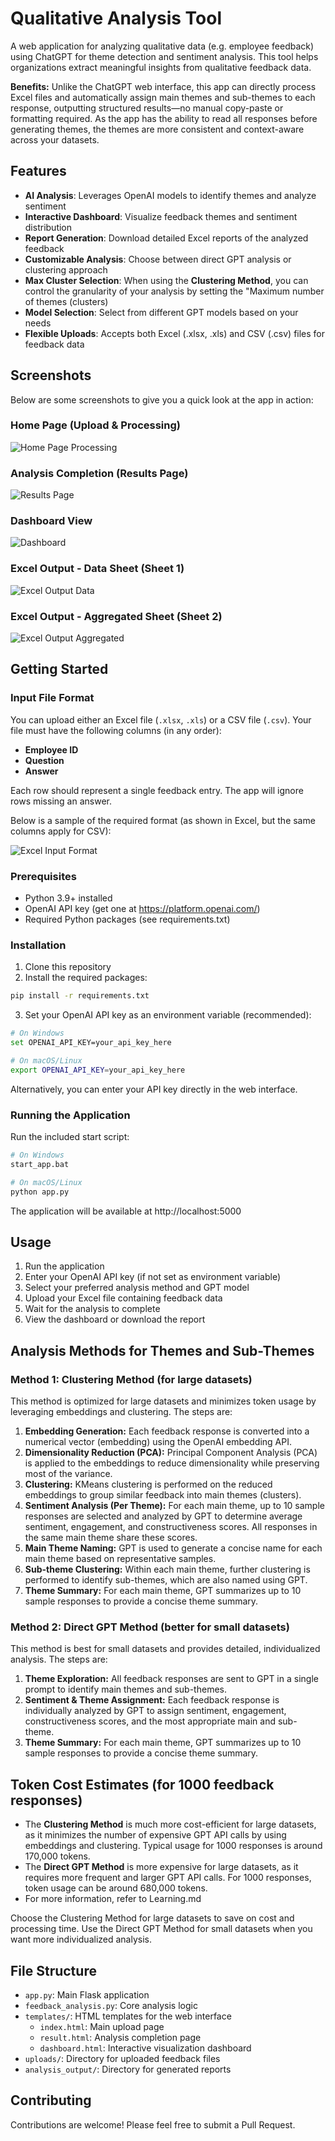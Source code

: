 # Qualitative Analysis Tool

A web application for analyzing qualitative data (e.g. employee feedback) using ChatGPT for theme detection and sentiment analysis. This tool helps organizations extract meaningful insights from qualitative feedback data.

**Benefits:**
Unlike the ChatGPT web interface, this app can directly process Excel files and automatically assign main themes and sub-themes to each response, outputting structured results—no manual copy-paste or formatting required. As the app has the ability to read all responses before generating themes, the themes are more consistent and context-aware across your datasets.


## Features

- **AI Analysis**: Leverages OpenAI models to identify themes and analyze sentiment
- **Interactive Dashboard**: Visualize feedback themes and sentiment distribution
- **Report Generation**: Download detailed Excel reports of the analyzed feedback
- **Customizable Analysis**: Choose between direct GPT analysis or clustering approach
- **Max Cluster Selection**: When using the **Clustering Method**, you can control the granularity of your analysis by setting the "Maximum number of themes (clusters)
- **Model Selection**: Select from different GPT models based on your needs
- **Flexible Uploads**: Accepts both Excel (.xlsx, .xls) and CSV (.csv) files for feedback data

## Screenshots

Below are some screenshots to give you a quick look at the app in action:

### Home Page (Upload & Processing)
![Home Page Processing](images/Home_page_processing.png)

### Analysis Completion (Results Page)
![Results Page](images/Result.png)

### Dashboard View
![Dashboard](images/Dashboard.png)

### Excel Output - Data Sheet (Sheet 1)
![Excel Output Data](images/Excel_output_data.png)

### Excel Output - Aggregated Sheet (Sheet 2)
![Excel Output Aggregated](images/Excel_output_aggregated.png)



## Getting Started


### Input File Format

You can upload either an Excel file (`.xlsx`, `.xls`) or a CSV file (`.csv`). Your file must have the following columns (in any order):

- **Employee ID**
- **Question**
- **Answer**

Each row should represent a single feedback entry. The app will ignore rows missing an answer.

Below is a sample of the required format (as shown in Excel, but the same columns apply for CSV):

![Excel Input Format](images/Excel_Input_Format.png)

### Prerequisites

- Python 3.9+ installed
- OpenAI API key (get one at https://platform.openai.com/)
- Required Python packages (see requirements.txt)

### Installation

1. Clone this repository
2. Install the required packages:

```bash
pip install -r requirements.txt
```

3. Set your OpenAI API key as an environment variable (recommended):

```bash
# On Windows
set OPENAI_API_KEY=your_api_key_here

# On macOS/Linux
export OPENAI_API_KEY=your_api_key_here
```

Alternatively, you can enter your API key directly in the web interface.

### Running the Application

Run the included start script:

```bash
# On Windows
start_app.bat

# On macOS/Linux
python app.py
```

The application will be available at http://localhost:5000


## Usage

1. Run the application
2. Enter your OpenAI API key (if not set as environment variable)
3. Select your preferred analysis method and GPT model
4. Upload your Excel file containing feedback data
5. Wait for the analysis to complete
6. View the dashboard or download the report

## Analysis Methods for Themes and Sub-Themes


### Method 1: Clustering Method (for large datasets)

This method is optimized for large datasets and minimizes token usage by leveraging embeddings and clustering. The steps are:

1. **Embedding Generation:** Each feedback response is converted into a numerical vector (embedding) using the OpenAI embedding API.
2. **Dimensionality Reduction (PCA):** Principal Component Analysis (PCA) is applied to the embeddings to reduce dimensionality while preserving most of the variance.
3. **Clustering:** KMeans clustering is performed on the reduced embeddings to group similar feedback into main themes (clusters).
4. **Sentiment Analysis (Per Theme):** For each main theme, up to 10 sample responses are selected and analyzed by GPT to determine average sentiment, engagement, and constructiveness scores. All responses in the same main theme share these scores.
5. **Main Theme Naming:** GPT is used to generate a concise name for each main theme based on representative samples.
6. **Sub-theme Clustering:** Within each main theme, further clustering is performed to identify sub-themes, which are also named using GPT.
7. **Theme Summary:** For each main theme, GPT summarizes up to 10 sample responses to provide a concise theme summary.


### Method 2: Direct GPT Method (better for small datasets)

This method is best for small datasets and provides detailed, individualized analysis. The steps are:

1. **Theme Exploration:** All feedback responses are sent to GPT in a single prompt to identify main themes and sub-themes.
2. **Sentiment & Theme Assignment:** Each feedback response is individually analyzed by GPT to assign sentiment, engagement, constructiveness scores, and the most appropriate main and sub-theme.
3. **Theme Summary:** For each main theme, GPT summarizes up to 10 sample responses to provide a concise theme summary.

## Token Cost Estimates (for 1000 feedback responses)

- The **Clustering Method** is much more cost-efficient for large datasets, as it minimizes the number of expensive GPT API calls by using embeddings and clustering. Typical usage for 1000 responses is around 170,000 tokens.
- The **Direct GPT Method** is more expensive for large datasets, as it requires more frequent and larger GPT API calls. For 1000 responses, token usage can be around 680,000 tokens.
- For more information, refer to Learning.md

Choose the Clustering Method for large datasets to save on cost and processing time. Use the Direct GPT Method for small datasets when you want more individualized analysis.

## File Structure

- `app.py`: Main Flask application
- `feedback_analysis.py`: Core analysis logic
- `templates/`: HTML templates for the web interface
  - `index.html`: Main upload page
  - `result.html`: Analysis completion page
  - `dashboard.html`: Interactive visualization dashboard
- `uploads/`: Directory for uploaded feedback files
- `analysis_output/`: Directory for generated reports

## Contributing

Contributions are welcome! Please feel free to submit a Pull Request.
